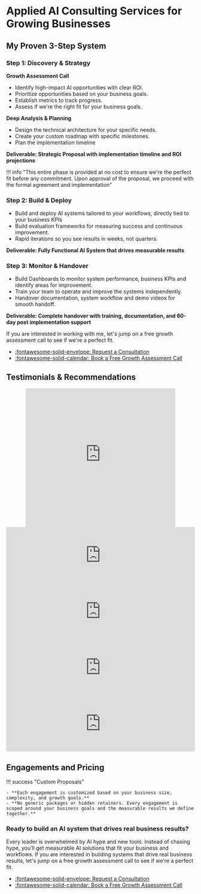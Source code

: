 # Applied AI Consulting Services for Growing Businesses

## My Proven 3-Step System

### Step 1: Discovery & Strategy

**Growth Assessment Call**

- Identify high-impact AI opportunities with clear ROI.
- Prioritize opportunities based on your business goals.
- Establish metrics to track progress.
- Assess if we're the right fit for your business goals.

**Deep Analysis & Planning**

- Design the technical architecture for your specific needs.
- Create your custom roadmap with specific milestones.
- Plan the implementation timeline

**Deliverable: Strategic Proposal with implementation timeline and ROI projections**

!!! info "This entire phase is provided at no cost to ensure we're the perfect fit before any commitment. Upon approval of the proposal, we proceed with the formal agreement and implementation"

### Step 2: Build & Deploy

- Build and deploy AI systems tailored to your workflows, directly tied to your business KPIs
- Build evaluation frameworks for measuring success and continuous improvement.
- Rapid iterations so you see results in weeks, not quarters.

**Deliverable: Fully Functional AI System that drives measurable results**

### Step 3: Monitor & Handover

- Build Dashboards to monitor system performance, business KPIs and identify areas for improvement.
- Train your team to operate and improve the systems independently.
- Handover documentation, system workflow and demo videos for smooth handoff.

**Deliverable: Complete handover with training, documentation, and 60-day post implementation support**

If you are interested in working with me, let's jump on a free growth assessment call to see if we're a perfect fit.

<div class="grid cards" markdown>

- [:fontawesome-solid-envelope: Request a Consultation](mailto:sudhandar@gmail.com)
- [:fontawesome-solid-calendar: Book a Free Growth Assessment Call](https://cal.com/sudhandar/discoverycall)

</div>

## Testimonials & Recommendations

<div style="text-align: center;">
<iframe width="400px" height="371px" src="https://embed-v2.testimonial.to/v/9edb6a6a-c85d-4692-89ad-4f37ffc3a4b8" frameborder="0" scrolling="no" allow="accelerometer; autoplay; encrypted-media; gyroscope; picture-in-picture" allowfullscreen="" style="max-width: 100%;"></iframe>
</div>

<script type="text/javascript" src="https://testimonial.to/js/iframeResizer.min.js"></script>
<iframe id="testimonialto-embed-text--OWMKEfypM_aMQczS2gv" src="https://embed-v2.testimonial.to/text/-OWMKEfypM_aMQczS2gv" frameborder="0" scrolling="no" width="100%"></iframe>
<script type="text/javascript">iFrameResize({log: false, checkOrigin: false}, "#testimonialto-embed-text--OWMKEfypM_aMQczS2gv");</script>

<script type="text/javascript" src="https://testimonial.to/js/iframeResizer.min.js"></script>
<iframe id="testimonialto-embed-text--ONt8gzMLoq_4q6iicRW" src="https://embed-v2.testimonial.to/text/-ONt8gzMLoq_4q6iicRW" frameborder="0" scrolling="no" width="100%"></iframe>
<script type="text/javascript">iFrameResize({log: false, checkOrigin: false}, "#testimonialto-embed-text--ONt8gzMLoq_4q6iicRW");</script>

<script type="text/javascript" src="https://testimonial.to/js/iframeResizer.min.js"></script>
<iframe id="testimonialto-embed-text--OWMUIoE47jhS99Z2Prk" src="https://embed-v2.testimonial.to/text/-OWMUIoE47jhS99Z2Prk" frameborder="0" scrolling="no" width="100%"></iframe>
<script type="text/javascript">iFrameResize({log: false, checkOrigin: false}, "#testimonialto-embed-text--OWMUIoE47jhS99Z2Prk");</script>

<script type="text/javascript" src="https://testimonial.to/js/iframeResizer.min.js"></script>
<iframe id="testimonialto-embed-text--OWMTTBwpeubia-vYFD4" src="https://embed-v2.testimonial.to/text/-OWMTTBwpeubia-vYFD4" frameborder="0" scrolling="no" width="100%"></iframe>
<script type="text/javascript">iFrameResize({log: false, checkOrigin: false}, "#testimonialto-embed-text--OWMTTBwpeubia-vYFD4");</script>

## Engagements and Pricing

<div class="custom-section" id="engagements-and-pricing-section" markdown="1">

!!! success "Custom Proposals"

    - **Each engagement is customized based on your business size, complexity, and growth goals.** 
    - **No generic packages or hidden retainers. Every engagement is scoped around your business goals and the measurable results we define together.**

</div>

### Ready to build an AI system that drives real business results?

Every leader is overwhelmed by AI hype and new tools. Instead of chasing hype, you’ll get measurable AI solutions that fit your business and workflows.
If you are interested in building systems that drive real business results, let's jump on a free growth assessment call to see if we're a perfect fit.

<div class="grid cards" markdown>

- [:fontawesome-solid-envelope: Request a Consultation](mailto:sudhandar@gmail.com)
- [:fontawesome-solid-calendar: Book a Free Growth Assessment Call](https://cal.com/sudhandar/discoverycall)

</div>